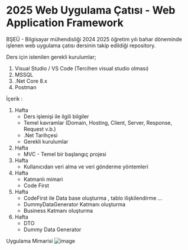 # 2025 Web Uygulama Çatısı - Web Application Framework

BŞEÜ - Bilgisayar mühendisliği 2024 2025 öğretim yılı bahar döneminde işlenen web uygulama çatısı dersinin takip edildiği repository.

Ders için istenilen gerekli kurulumlar;
  1. Visual Studio / VS Code (Tercihen visual studio olması)
  2. MSSQL
  3. .Net Core 8.x
  4. Postman

İçerik : 
  1. Hafta
     * Ders işlenişi ile ilgili bilgiler 
     * Temel kavramlar (Domain, Hosting, Client, Server, Response, Request v.b.)
     * .Net Tarihçesi
     * Gerekli kurulumlar
  2. Hafta
     * MVC - Temel bir başlangıç projesi
  3. Hafta
     * Kullanıcıdan veri alma ve veri gönderme yöntemleri
  4. Hafta
     * Katmanlı mimari
     * Code First
  5. Hafta
     * CodeFirst ile Data base oluşturma , tablo ilişkilendirme ...
     * DummyDataGenerator Katmanı oluşturma
     * Business Katmanı oluşturma
  6. Hafta
     * DTO
     * Dummy Data Generator


Uygulama Mimarisi
![image](https://github.com/user-attachments/assets/7422aab9-8647-4a23-9319-803747e3c369)



        
  
